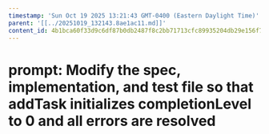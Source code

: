 ```yaml
---
timestamp: 'Sun Oct 19 2025 13:21:43 GMT-0400 (Eastern Daylight Time)'
parent: '[[../20251019_132143.8ae1ac11.md]]'
content_id: 4b1bca60f33d9c6df87b0db2487f8c2bb71713cfc89935204db29e156f7c10d9
---
```


# prompt: Modify the spec, implementation, and test file so that addTask initializes completionLevel to 0 and all errors are resolved
